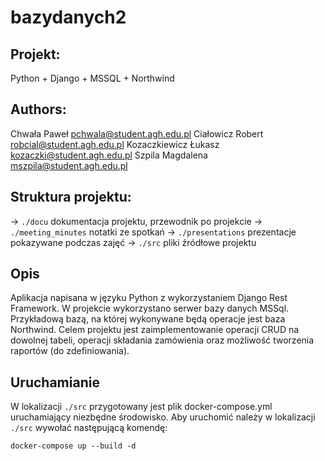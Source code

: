 # bazydanych2
## Projekt:
Python + Django + MSSQL + Northwind
## Authors:
Chwała Paweł <pchwala@student.agh.edu.pl>
Ciałowicz Robert <robcial@student.agh.edu.pl>
Kozaczkiewicz Łukasz <kozaczki@student.agh.edu.pl>
Szpila Magdalena <mszpila@student.agh.edu.pl>
## Struktura projektu:
 -> `./docu` dokumentacja projektu, przewodnik po projekcie
 -> `./meeting_minutes` notatki ze spotkań
 -> `./presentations` prezentacje pokazywane podczas zajęć
 -> `./src` pliki źródłowe projektu
 ## Opis
Aplikacja napisana w języku Python z wykorzystaniem Django Rest Framework.
W projekcie wykorzystano serwer bazy danych MSSql.
Przykładową bazą, na której wykonywane będą operacje jest baza Northwind.
Celem projektu jest zaimplementowanie operacji CRUD na dowolnej tabeli, operacji składania zamówienia oraz możliwość tworzenia raportów (do zdefiniowania).
 ## Uruchamianie
 W lokalizacji `./src` przygotowany jest plik docker-compose.yml uruchamiający niezbędne środowisko. Aby uruchomić należy w lokalizacji `./src` wywołać następującą komendę:
```
docker-compose up --build -d
```
